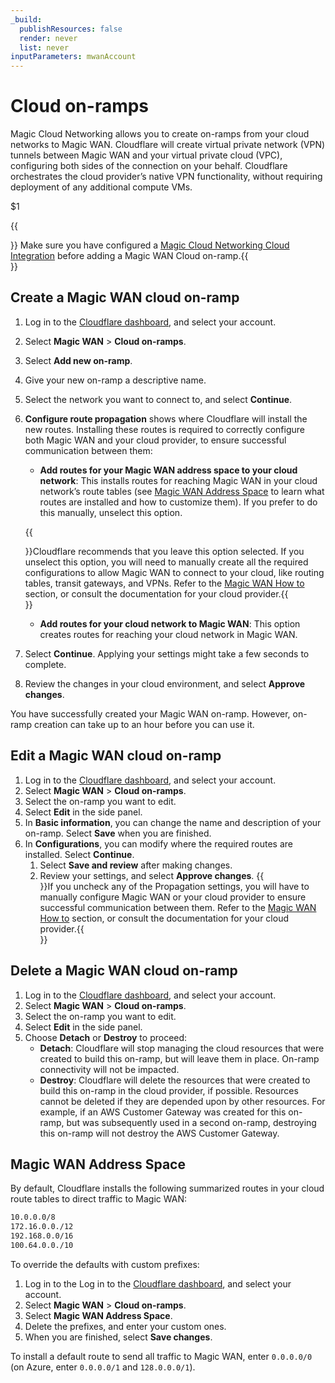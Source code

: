 ```yaml
---
_build:
  publishResources: false
  render: never
  list: never
inputParameters: mwanAccount
---
```


# Cloud on-ramps

Magic Cloud Networking allows you to create on-ramps from your cloud networks to Magic WAN. Cloudflare will create virtual private network (VPN) tunnels between Magic WAN and your virtual private cloud (VPC), configuring both sides of the connection on your behalf. Cloudflare orchestrates the cloud provider’s native VPN functionality, without requiring deployment of any additional compute VMs.

$1

{{<Aside type="note">}} Make sure you have configured a [Magic Cloud Networking Cloud Integration](/magic-cloud-networking/get-started/) before adding a Magic WAN Cloud on-ramp.{{</Aside>}}

## Create a Magic WAN cloud on-ramp

1. Log in to the [Cloudflare dashboard](https://dash.cloudflare.com/), and select your account.
2. Select **Magic WAN** > **Cloud on-ramps**.
3. Select **Add new on-ramp**.
4. Give your new on-ramp a descriptive name.
5. Select the network you want to connect to, and select **Continue**.
6. **Configure route propagation** shows where Cloudflare will install the new routes. Installing these routes is required to correctly configure both Magic WAN and your cloud provider, to ensure successful communication between them:
    - **Add routes for your Magic WAN address space to your cloud network**: This installs routes for reaching Magic WAN in your cloud network’s route tables  (see [Magic WAN Address Space](#magic-wan-address-space) to learn what routes are installed and how to customize them). If you prefer to do this manually, unselect this option.

    {{<Aside type="warning">}}Cloudflare recommends that you leave this option selected. If you unselect this option, you will need to manually create all the required configurations to allow Magic WAN to connect to your cloud, like routing tables, transit gateways, and VPNs. Refer to the [Magic WAN How to](/magic-wan/configuration/manually/how-to/) section, or consult the documentation for your cloud provider.{{</Aside>}}

    - **Add routes for your cloud network to Magic WAN**: This option creates routes for reaching your cloud network in Magic WAN.
7. Select **Continue**. Applying your settings might take a few seconds to complete.
8. Review the changes in your cloud environment, and select **Approve changes**.

You have successfully created your Magic WAN on-ramp. However, on-ramp creation can take up to an hour before you can use it.

## Edit a Magic WAN cloud on-ramp

1. Log in to the [Cloudflare dashboard](https://dash.cloudflare.com/), and select your account.
2. Select **Magic WAN** > **Cloud on-ramps**.
3. Select the on-ramp you want to edit.
4. Select **Edit** in the side panel.
5. In **Basic information**, you can change the name and description of your on-ramp. Select **Save** when you are finished.
6. In **Configurations**, you can modify where the required routes are installed. Select **Continue**.
    1. Select **Save and review** after making changes.
    2. Review your settings, and select **Approve changes**.
    {{<Aside type="warning">}}If you uncheck any of the Propagation settings, you will have to manually configure Magic WAN or your cloud provider to ensure successful communication between them. Refer to the [Magic WAN How to](/magic-wan/configuration/manually/how-to/) section, or consult the documentation for your cloud provider.{{</Aside>}}

## Delete a Magic WAN cloud on-ramp

1. Log in to the [Cloudflare dashboard](https://dash.cloudflare.com/), and select your account.
2. Select **Magic WAN** > **Cloud on-ramps**.
3. Select the on-ramp you want to edit.
4. Select **Edit** in the side panel.
5. Choose **Detach** or **Destroy** to proceed:
    - **Detach**: Cloudflare will stop managing the cloud resources that were created to build this on-ramp, but will leave them in place. On-ramp connectivity will not be impacted.
    - **Destroy**: Cloudflare will delete the resources that were created to build this on-ramp in the cloud provider, if possible. Resources cannot be deleted if they are depended upon by other resources. For example, if an AWS Customer Gateway was created for this on-ramp, but was subsequently used in a second on-ramp, destroying this on-ramp will not destroy the AWS Customer Gateway.

## Magic WAN Address Space

By default, Cloudflare installs the following summarized routes in your cloud route tables to direct traffic to Magic WAN:

```txt
10.0.0.0/8
172.16.0.0./12
192.168.0.0/16
100.64.0.0./10
```

To override the defaults with custom prefixes:

1. Log in to the Log in to the [Cloudflare dashboard](https://dash.cloudflare.com/), and select your account.
2. Select **Magic WAN** > **Cloud on-ramps**.
3. Select **Magic WAN Address Space**.
4. Delete the prefixes, and enter your custom ones.
5. When you are finished, select **Save changes**.

To install a default route to send all traffic to Magic WAN, enter `0.0.0.0/0` (on Azure, enter `0.0.0.0/1` and `128.0.0.0/1`).